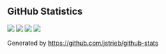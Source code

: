 ## GitHub Statistics

<!--

<a href="https://github.com/anuraghazra/github-readme-stats">
  <img height=200 align="center" src="https://github-readme-stats.vercel.app/api?username=jrchyang&count_private=true&theme=onedark" />
</a>
<a href="https://github.com/anuraghazra/convoychat">
  <img height=200 align="center" src="https://github-readme-stats.vercel.app/api/top-langs?username=jrchyang&hide=javascript,html,css&layout=compact&langs_count=8" />
</a>

-->

![](https://raw.githubusercontent.com/yujrchyang/github-stats/master/generated/overview.svg#gh-dark-mode-only)
![](https://raw.githubusercontent.com/yujrchyang/github-stats/master/generated/overview.svg#gh-light-mode-only)
![](https://raw.githubusercontent.com/yujrchyang/github-stats/master/generated/languages.svg#gh-dark-mode-only)
![](https://raw.githubusercontent.com/yujrchyang/github-stats/master/generated/languages.svg#gh-light-mode-only)

Generated by https://github.com/jstrieb/github-stats
